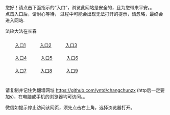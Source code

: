 您好！请点击下面指示的“入口”，浏览此网站是安全的，且为您带来平安。。 <br/>
点击入口后，请耐心等待， 过程中可能会出现无法打开的提示，请忽略，最终会进入网站. </br>

法轮大法在长春<br/>
<div style="padding:10px"><a style="margin:20px" target="_blank" href="https://dxs03dzxsfkzu.cloudfront.net/2Qpsp?kdxfwcwv" id="ccLink1" rel="nofollow">入口1</a> <a target="_blank" style="margin:20px" href="https://d3apgye0zt1xhx.cloudfront.net/2Qpsp?qkviv" id="ccLink2" rel="nofollow">入口2</a> <a style="margin:20px" target="_blank" href="https://d2uuyvt5l2re3f.cloudfront.net/2Qpsp?hmhxsht" id="ccLink3" rel="nofollow">入口3</a></div>

<div style="padding:10px" ><a style="margin:20px" target="_blank" href="https://dxs03dzxsfkzu.cloudfront.net/2Qpsp?kdxfwcwv" id="ccLink4" rel="nofollow">入口4</a> <a style="margin:20px" href="https://d3apgye0zt1xhx.cloudfront.net/2Qpsp?qkviv" target="_blank" id="ccLink5" rel="nofollow">入口5</a> <a style="margin:20px" href="https://d2uuyvt5l2re3f.cloudfront.net/2Qpsp?hmhxsht" target="_blank" id="ccLink6" rel="nofollow">入口6</a></div>

<div style="padding:10px"><a style="margin:20px" target="_blank" href="https://dxs03dzxsfkzu.cloudfront.net/2Qpsp?kdxfwcwv" id="ccLink7" rel="nofollow">入口7</a> <a style="margin:20px" href="https://d3apgye0zt1xhx.cloudfront.net/2Qpsp?qkviv" target="_blank" id="ccLink8" rel="nofollow">入口8</a> <a style="margin:20px" target="_blank" href="https://d2uuyvt5l2re3f.cloudfront.net/2Qpsp?hmhxsht" id="ccLink9" rel="nofollow">入口9</a></div>

<br/>



请复制并记住免翻墙网址 https://github.com/yntd/changchunzx (http后一定要加s)，在电脑或手机的浏览器均可访问。。<br/>

微信如提示停止访问该网页，须先点击右上角，选择浏览器打开。
